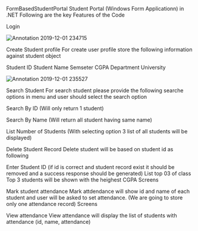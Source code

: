 FormBasedStudentPortal
Student Portal (Windows Form Applicationn) in .NET Following are the key Features of the Code

Login 

![Annotation 2019-12-01 234715](https://user-images.githubusercontent.com/38296248/69918611-18168380-1496-11ea-9f39-68f636206138.png)

Create Student profile
For create user profile store the following information against student object

Student ID 
Student Name
Semseter
CGPA
Department
University

![Annotation 2019-12-01 235527](https://user-images.githubusercontent.com/38296248/69918610-18168380-1496-11ea-8ab3-49969838b3d3.png)

Search Student For search student please provide the following searche options in menu and user should select the search option

Search By ID (Will only return 1 student)

Search By Name (Will return all student having same name)

List Number of Students (With selecting option 3 list of all students will be displayed) 

Delete Student Record Delete student will be based on student id as following

Enter Student ID (if id is correct and student record exist it should be removed and a success response should be generated) 
List top 03 of class Top 3 students will be shown with the heighest CGPA Screens

Mark student attendance Mark attdendance will show id and name of each student and user will be asked to set attendance. (We are going to store only one attendance record) Screens

View attendance View attendance will display the list of students with attendance (id, name, attendance)

